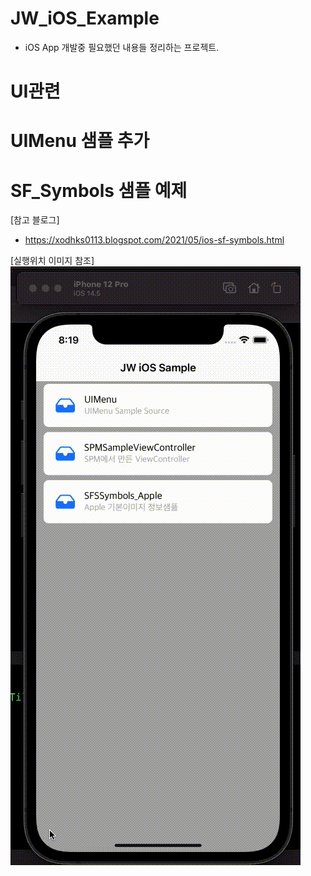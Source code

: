 # JW_iOS_Example
* iOS App 개발중 필요했던 내용들 정리하는 프로젝트.

# UI관련
# UIMenu 샘플 추가


# SF_Symbols 샘플 예제
[참고 블로그]
 - https://xodhks0113.blogspot.com/2021/05/ios-sf-symbols.html
 
[실행위치 이미지 참조]
<img src="https://github.com/kimjiwook/JW_iOS_Example/blob/main/resource/SF_Symbols.gif"></img>
